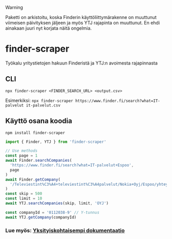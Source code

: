 > [!WARNING]  
> Paketti on arkistoitu, koska Finderin käyttöliittymärakenne on muuttunut viimeisen päivityksen jäljeen ja myös YTJ rajapinta on muuttunut. En ehdi ainakaan juuri nyt korjata näitä ongelmia.


# finder-scraper

Työkalu yritystietojen hakuun Finderistä ja YTJ:n avoimesta rajapinnasta

## CLI

`npx finder-scraper <FINDER_SEARCH_URL> <output.csv>`

Esimerkiksi:
`npx finder-scraper https://www.finder.fi/search?what=IT-palvelut it-palvelut.csv`

## Käyttö osana koodia

`npm install finder-scraper`

```typescript
import { Finder, YTJ } from 'finder-scraper'

// Use methods
const page = 1
await Finder.searchCompanies(
  'https://www.finder.fi/search?what=IT-palvelut+Espoo',
  page
)
await Finder.getCompany(
  '/Televiestint%C3%A4+televiestint%C3%A4palvelut/Nokia+Oyj/Espoo/yhteystiedot/159843'
)
const skip = 500
const limit = 10
await YTJ.searchCompanies(skip, limit, 'OYJ')

const companyId = '0112038-9' // Y-tunnus
await YTJ.getCompany(companyId)
```

### Lue myös: [Yksityiskohtaisempi dokumentaatio](/docs/modules.md)

